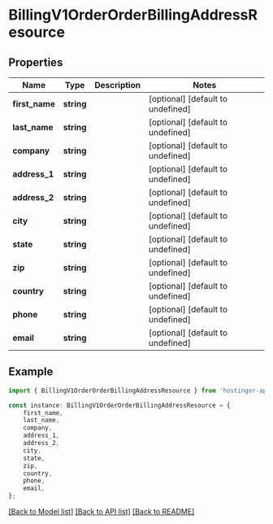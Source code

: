 # BillingV1OrderOrderBillingAddressResource


## Properties

Name | Type | Description | Notes
------------ | ------------- | ------------- | -------------
**first_name** | **string** |  | [optional] [default to undefined]
**last_name** | **string** |  | [optional] [default to undefined]
**company** | **string** |  | [optional] [default to undefined]
**address_1** | **string** |  | [optional] [default to undefined]
**address_2** | **string** |  | [optional] [default to undefined]
**city** | **string** |  | [optional] [default to undefined]
**state** | **string** |  | [optional] [default to undefined]
**zip** | **string** |  | [optional] [default to undefined]
**country** | **string** |  | [optional] [default to undefined]
**phone** | **string** |  | [optional] [default to undefined]
**email** | **string** |  | [optional] [default to undefined]

## Example

```typescript
import { BillingV1OrderOrderBillingAddressResource } from 'hostinger-api-sdk';

const instance: BillingV1OrderOrderBillingAddressResource = {
    first_name,
    last_name,
    company,
    address_1,
    address_2,
    city,
    state,
    zip,
    country,
    phone,
    email,
};
```

[[Back to Model list]](../README.md#documentation-for-models) [[Back to API list]](../README.md#documentation-for-api-endpoints) [[Back to README]](../README.md)

